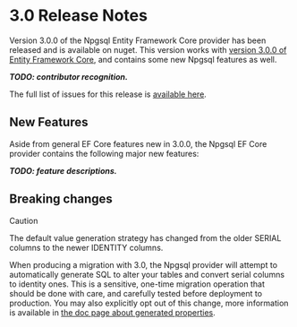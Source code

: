 # 3.0 Release Notes

Version 3.0.0 of the Npgsql Entity Framework Core provider has been released and is available on nuget. This version works with [version 3.0.0 of Entity Framework Core](https://docs.microsoft.com/ef/core/what-is-new/ef-core-3.0), and contains some new Npgsql features as well.

___TODO: contributor recognition.___

The full list of issues for this release is [available here](https://github.com/npgsql/Npgsql.EntityFrameworkCore.PostgreSQL/milestone/20?closed=1).

## New Features

Aside from general EF Core features new in 3.0.0, the Npgsql EF Core provider contains the following major new features:

___TODO: feature descriptions.___

## Breaking changes

> [!CAUTION]
> The default value generation strategy has changed from the older SERIAL columns to the newer IDENTITY columns.
>
> When producing a migration with 3.0, the Npgsql provider will attempt to automatically generate SQL to alter your tables and convert serial columns
> to identity ones. This is a sensitive, one-time migration operation that should be done with care, and carefully tested before deployment to production.
> You may also explicitly opt out of this change, more information is available in [the doc page about generated properties](../modeling/value-generation.md).
